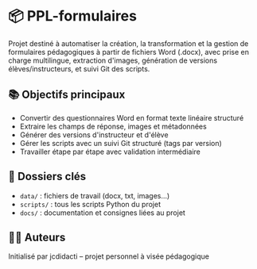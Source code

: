 # 📦 PPL-formulaires

Projet destiné à automatiser la création, la transformation et la gestion de formulaires pédagogiques à partir de fichiers Word (.docx), avec prise en charge multilingue, extraction d'images, génération de versions élèves/instructeurs, et suivi Git des scripts.

## 📚 Objectifs principaux

- Convertir des questionnaires Word en format texte linéaire structuré
- Extraire les champs de réponse, images et métadonnées
- Générer des versions d'instructeur et d'élève
- Gérer les scripts avec un suivi Git structuré (tags par version)
- Travailler étape par étape avec validation intermédiaire

## 📁 Dossiers clés

- `data/` : fichiers de travail (docx, txt, images…)
- `scripts/` : tous les scripts Python du projet
- `docs/` : documentation et consignes liées au projet

## 👨‍💻 Auteurs

Initialisé par jcdidacti – projet personnel à visée pédagogique
